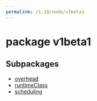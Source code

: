 ```yaml
---
permalink: /1.18/node/v1beta1
---
```


# package v1beta1



## Subpackages

* [overhead](node-v1beta1-overhead.md)
* [runtimeClass](node-v1beta1-runtimeClass.md)
* [scheduling](node-v1beta1-scheduling.md)